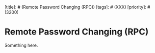 [title]: # (Remote Password Changing (RPC))
[tags]: # (XXX)
[priority]: # (3200)
# Remote Password Changing (RPC)
Something here.
